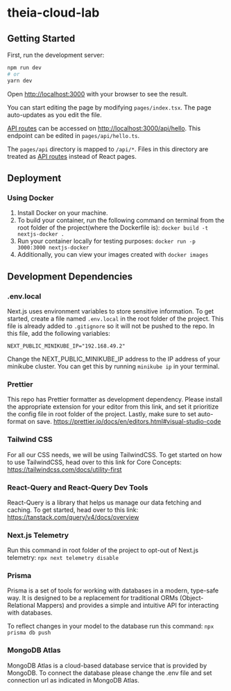 # theia-cloud-lab

## Getting Started

First, run the development server:

```bash
npm run dev
# or
yarn dev
```

Open [http://localhost:3000](http://localhost:3000) with your browser to see the result.

You can start editing the page by modifying `pages/index.tsx`. The page auto-updates as you edit the file.

[API routes](https://nextjs.org/docs/api-routes/introduction) can be accessed on [http://localhost:3000/api/hello](http://localhost:3000/api/hello). This endpoint can be edited in `pages/api/hello.ts`.

The `pages/api` directory is mapped to `/api/*`. Files in this directory are treated as [API routes](https://nextjs.org/docs/api-routes/introduction) instead of React pages.

## Deployment

### Using Docker

1. Install Docker on your machine.
2. To build your container, run the following command on terminal from the root folder of the project(where the Dockerfile is): `docker build -t nextjs-docker .`
3. Run your container locally for testing purposes: `docker run -p 3000:3000 nextjs-docker`
4. Additionally, you can view your images created with `docker images`

## Development Dependencies

### .env.local

Next.js uses environment variables to store sensitive information. To get started, create a file named `.env.local` in the root folder of the project. This file is already added to `.gitignore` so it will not be pushed to the repo. In this file, add the following variables:

```
NEXT_PUBLIC_MINIKUBE_IP="192.168.49.2"
```

Change the NEXT_PUBLIC_MINIKUBE_IP address to the IP address of your minikube cluster. You can get this by running `minikube ip` in your terminal.

### Prettier

This repo has Prettier formatter as development dependency. Please install the appropriate extension for your editor from this link, and set it prioritize the config file in root folder of the project. Lastly, make sure to set auto-format on save. https://prettier.io/docs/en/editors.html#visual-studio-code

### Tailwind CSS

For all our CSS needs, we will be using TailwindCSS. To get started on how to use TailwindCSS, head over to this link for Core Concepts: https://tailwindcss.com/docs/utility-first

### React-Query and React-Query Dev Tools

React-Query is a library that helps us manage our data fetching and caching. To get started, head over to this link: https://tanstack.com/query/v4/docs/overview

### Next.js Telemetry

Run this command in root folder of the project to opt-out of Next.js telemetry: `npx next telemetry disable`

### Prisma

Prisma is a set of tools for working with databases in a modern, type-safe way. It is designed to be a replacement for traditional ORMs (Object-Relational Mappers) and provides a simple and intuitive API for interacting with databases.

To reflect changes in your model to the database run this command: `npx prisma db push`

### MongoDB Atlas

MongoDB Atlas is a cloud-based database service that is provided by MongoDB.
To connect the database please change the .env file and set connection url as indicated in MongoDB Atlas.
